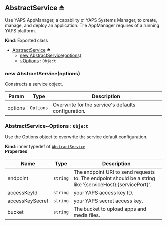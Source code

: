 <a name="exp_module_core--AbstractService"></a>

## AbstractService ⏏
Use YAPS AppManager, a capability of YAPS Systems Manager,
to create, manage, and deploy an application. The AppManager requires of a
running YAPS platform.

**Kind**: Exported class  
* [AbstractService](#exp_module_core--AbstractService) ⏏
    * [new AbstractService(options)](#new_module_core--AbstractService_new)
    * [~Options](#module_core--AbstractService..Options) : <code>Object</code>

<a name="new_module_core--AbstractService_new"></a>

### new AbstractService(options)
Constructs a service object.


| Param | Type | Description |
| --- | --- | --- |
| options | <code>Options</code> | Overwrite for the service's defaults configuration. |

<a name="module_core--AbstractService..Options"></a>

### AbstractService~Options : <code>Object</code>
Use the Options object to overwrite the service default configuration.

**Kind**: inner typedef of [<code>AbstractService</code>](#exp_module_core--AbstractService)  
**Properties**

| Name | Type | Description |
| --- | --- | --- |
| endpoint | <code>string</code> | The endpoint URI to send requests to. The endpoint should be a string like '{serviceHost}:{servicePort}'. |
| accessKeyId | <code>string</code> | your YAPS access key ID. |
| accessKeySecret | <code>string</code> | your YAPS secret access key. |
| bucket | <code>string</code> | The bucket to upload apps and media files. |

